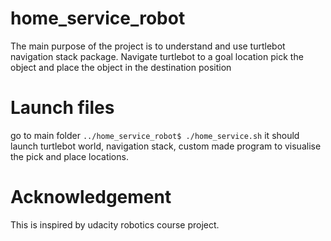 # home_service_robot
The main purpose of the project is to understand and use turtlebot navigation stack package.
Navigate turtlebot to a goal location pick the object and place the object in the destination position

# Launch files
go to main folder
`../home_service_robot$ ./home_service.sh`
it should launch turtlebot world, navigation stack, custom made program to visualise the pick and place locations.  

# Acknowledgement
This is inspired by udacity robotics course project. 
